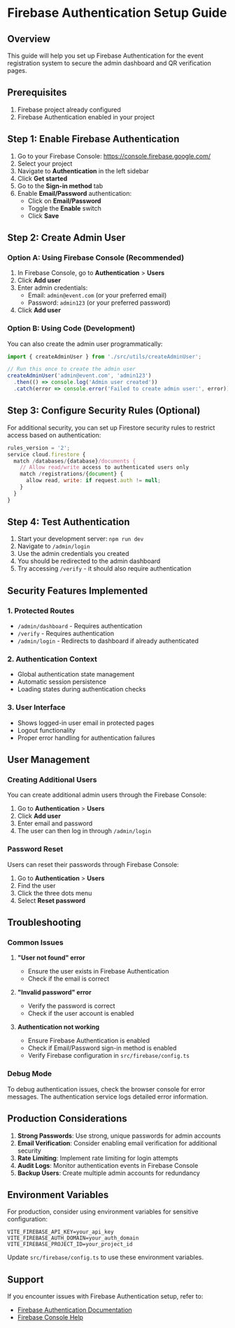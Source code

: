 # Firebase Authentication Setup Guide

## Overview

This guide will help you set up Firebase Authentication for the event registration system to secure the admin dashboard and QR verification pages.

## Prerequisites

1. Firebase project already configured
2. Firebase Authentication enabled in your project

## Step 1: Enable Firebase Authentication

1. Go to your Firebase Console: https://console.firebase.google.com/
2. Select your project
3. Navigate to **Authentication** in the left sidebar
4. Click **Get started**
5. Go to the **Sign-in method** tab
6. Enable **Email/Password** authentication:
   - Click on **Email/Password**
   - Toggle the **Enable** switch
   - Click **Save**

## Step 2: Create Admin User

### Option A: Using Firebase Console (Recommended)

1. In Firebase Console, go to **Authentication** > **Users**
2. Click **Add user**
3. Enter admin credentials:
   - Email: `admin@event.com` (or your preferred email)
   - Password: `admin123` (or your preferred password)
4. Click **Add user**

### Option B: Using Code (Development)

You can also create the admin user programmatically:

```typescript
import { createAdminUser } from './src/utils/createAdminUser';

// Run this once to create the admin user
createAdminUser('admin@event.com', 'admin123')
  .then(() => console.log('Admin user created'))
  .catch(error => console.error('Failed to create admin user:', error));
```

## Step 3: Configure Security Rules (Optional)

For additional security, you can set up Firestore security rules to restrict access based on authentication:

```javascript
rules_version = '2';
service cloud.firestore {
  match /databases/{database}/documents {
    // Allow read/write access to authenticated users only
    match /registrations/{document} {
      allow read, write: if request.auth != null;
    }
  }
}
```

## Step 4: Test Authentication

1. Start your development server: `npm run dev`
2. Navigate to `/admin/login`
3. Use the admin credentials you created
4. You should be redirected to the admin dashboard
5. Try accessing `/verify` - it should also require authentication

## Security Features Implemented

### 1. Protected Routes
- `/admin/dashboard` - Requires authentication
- `/verify` - Requires authentication
- `/admin/login` - Redirects to dashboard if already authenticated

### 2. Authentication Context
- Global authentication state management
- Automatic session persistence
- Loading states during authentication checks

### 3. User Interface
- Shows logged-in user email in protected pages
- Logout functionality
- Proper error handling for authentication failures

## User Management

### Creating Additional Users

You can create additional admin users through the Firebase Console:

1. Go to **Authentication** > **Users**
2. Click **Add user**
3. Enter email and password
4. The user can then log in through `/admin/login`

### Password Reset

Users can reset their passwords through Firebase Console:

1. Go to **Authentication** > **Users**
2. Find the user
3. Click the three dots menu
4. Select **Reset password**

## Troubleshooting

### Common Issues

1. **"User not found" error**
   - Ensure the user exists in Firebase Authentication
   - Check if the email is correct

2. **"Invalid password" error**
   - Verify the password is correct
   - Check if the user account is enabled

3. **Authentication not working**
   - Ensure Firebase Authentication is enabled
   - Check if Email/Password sign-in method is enabled
   - Verify Firebase configuration in `src/firebase/config.ts`

### Debug Mode

To debug authentication issues, check the browser console for error messages. The authentication service logs detailed error information.

## Production Considerations

1. **Strong Passwords**: Use strong, unique passwords for admin accounts
2. **Email Verification**: Consider enabling email verification for additional security
3. **Rate Limiting**: Implement rate limiting for login attempts
4. **Audit Logs**: Monitor authentication events in Firebase Console
5. **Backup Users**: Create multiple admin accounts for redundancy

## Environment Variables

For production, consider using environment variables for sensitive configuration:

```env
VITE_FIREBASE_API_KEY=your_api_key
VITE_FIREBASE_AUTH_DOMAIN=your_auth_domain
VITE_FIREBASE_PROJECT_ID=your_project_id
```

Update `src/firebase/config.ts` to use these environment variables.

## Support

If you encounter issues with Firebase Authentication setup, refer to:
- [Firebase Authentication Documentation](https://firebase.google.com/docs/auth)
- [Firebase Console Help](https://firebase.google.com/support)
